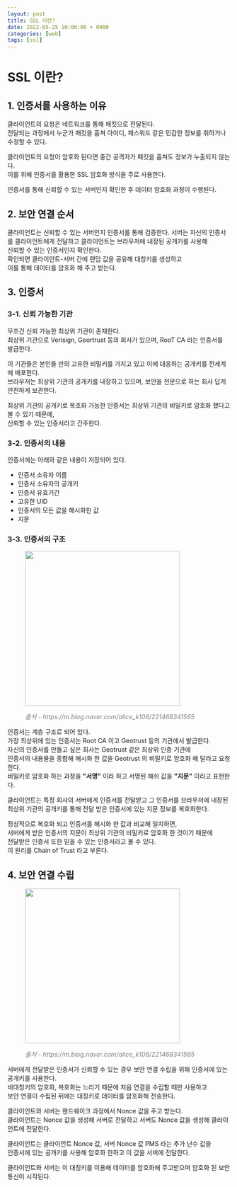 ```yaml
---
layout: post
title: SSL 이란?
date: 2022-05-25 10:00:00 + 0900
categories: [web]
tags: [ssl]
---
```

# SSL 이란?

## 1. 인증서를 사용하는 이유
클라이언트의 요청은 네트워크를 통해 패킷으로 전달된다.    
전달되는 과정에서 누군가 패킷을 훔쳐 아이디, 패스워드 같은 민감한 정보를 취하거나 수정할 수 있다.    

클라이언트의 요청이 암호화 된다면 중간 공격자가 패킷을 훔쳐도 정보가 누출되지 않는다.   
이를 위해 인증서를 활용한 SSL 암호화 방식을 주로 사용한다.    

인증서를 통해 신뢰할 수 있는 서버인지 확인한 후 데이터 암호화 과정이 수행된다.   

## 2. 보안 연결 순서
클라이언트는 신뢰할 수 있는 서버인지 인증서를 통해 검증한다.
서버는 자신의 인증서를 클라이언트에게 전달하고 클라이언트는 브라우저에 내장된 공개키를 사용해   
신뢰할 수 있는 인증서인지 확인한다.    
확인되면 클라이언트-서버 간에 랜덤 값을 공유해 대칭키를 생성하고    
이를 통해 데이터를 암호화 해 주고 받는다.    

## 3. 인증서
### 3-1. 신뢰 가능한 기관
무조건 신뢰 가능한 최상위 기관이 존재한다.   
최상위 기관으로 Verisign, Geortrust 등의 회사가 있으며, RooT CA 라는 인증서를 발급한다.   

이 기관들은 본인들 만의 고유한 비밀키를 가지고 있고 이에 대응하는 공개키를 전세계에 배포한다.    
브라우저는 최상위 기관의 공개키를 내장하고 있으며, 보안을 전문으로 하는 회사 답게 안전하게 보관한다.   

최상위 기관의 공개키로 복호화 가능한 인증서는 최상위 기관의 비밀키로 암호화 했다고 볼 수 있기 때문에,   
신뢰할 수 있는 인증서라고 간주한다.   

### 3-2. 인증서의 내용
인증서에는 아래와 같은 내용이 저장되어 있다.

- 인증서 소유자 이름
- 인증서 소유자의 공개키
- 인증서 유효기간
- 고유한 UID
- 인증서의 모든 값을 해시화한 값
- 지문

### 3-3. 인증서의 구조

<figure>
  <img src="https://user-images.githubusercontent.com/13375810/170165637-a936e6cc-4a88-4688-b684-a7c1838bb95c.png" height="350"  alt=""/>
  <p style="font-style: italic; color: gray;">출처 - https://m.blog.naver.com/alice_k106/221468341565</p>
</figure>

인증서는 계층 구조로 되어 있다.    
가장 최상위에 있는 인증서는 Root CA 이고 Geotrust 등의 기관에서 발급한다.    
자신의 인증서를 만들고 싶은 회사는 Geotrust 같은 최상위 인증 기관에    
인증서의 내용물을 종합해 해시화 한 값을 Geotrust 의 비밀키로 암호화 해 달라고 요청한다.    
비밀키로 암호화 하는 과정을 __"서명"__ 이라 하고 서명된 해쉬 값을 __"지문"__ 이라고 표현한다.    

클라이언트는 특정 회사의 서버에게 인증서를 전달받고 그 인증서를 브라우저에 내장된    
최상위 기관의 공개키를 통해 전달 받은 인증서에 있는 지문 정보를 복호화한다.   

정상적으로 복호화 되고 인증서를 해시화 한 값과 비교해 일치하면,   
서버에게 받은 인증서의 지문이 최상위 기관의 비밀키로 암호화 한 것이기 때문에   
전달받은 인증서 또한 믿을 수 있는 인증서라고 볼 수 있다.    
이 원리를 Chain of Trust 라고 부른다.

## 4. 보안 연결 수립

<figure>
  <img src="https://user-images.githubusercontent.com/13375810/170165634-76b25b99-b657-4515-a538-ba4ae54f62b0.png" height="350"  alt=""/>
  <p style="font-style: italic; color: gray;">출처 - https://m.blog.naver.com/alice_k106/221468341565</p>
</figure>

서버에게 전달받은 인증서가 신뢰할 수 있는 경우 보안 연결 수립을 위해 인증서에 있는 공개키를 사용한다.   
비대칭키의 암호화, 복호화는 느리기 때문에 처음 연결을 수립할 때만 사용하고    
보안 연결이 수립된 뒤에는 대칭키로 데이터를 암호화해 전송한다.    

클라이언트와 서버는 핸드쉐이크 과정에서 Nonce 값을 주고 받는다.    
클라이언트는 Nonce 값을 생성해 서버로 전달하고 서버도 Nonce 값을 생성해 클라이언트에 전달한다.    

클라이언트는 클라이언트 Nonce 값, 서버 Nonce 값 PMS 라는 추가 난수 값을     
인증서에 있는 공개키를 사용해 암호화 한하고 이 값을 서버에 전달한다.    

클라이언트와 서버는 이 대칭키를 이용해 데이터를 암호화해 주고받으며 암호화 된 보안 통신이 시작된다.
